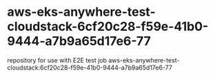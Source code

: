 # aws-eks-anywhere-test-cloudstack-6cf20c28-f59e-41b0-9444-a7b9a65d17e6-77
repository for use with E2E test job aws-eks-anywhere-test-cloudstack:6cf20c28-f59e-41b0-9444-a7b9a65d17e6-77
